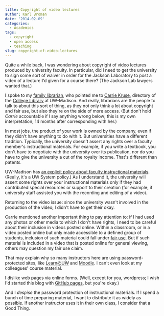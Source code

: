 ```yaml
---
title: Copyright of video lectures
author: Karl Broman
date: '2014-02-09'
categories:
  - Academics
tags:
  - copyright
  - open access
  - teaching
slug: copyright-of-video-lectures
---
```


Quite a while back, I was wondering about copyright of video lectures produced by university faculty. In particular, did I need to get the university to sign some sort of waiver in order for the Jackson Laboratory to post a video of a lecture I'd given for a course there? (The Jackson Lab lawyers wanted that.)

I spoke to my [family librarian](http://www.giso6150.com/), who pointed me to [Carrie Kruse](http://www.library.wisc.edu/directory/staff/Carrie-Kruse), directory of the [College Library](https://college.library.wisc.edu/) at UW-Madison. And really, librarians are the people to talk to about this sort of thing, as they not only think a lot about copyright and fair use, but also they're on the side of more access. (But don't hold _Carrie_ accountable if I say anything wrong below; this is my own interpretation, 14 months after corresponding with her.)

In most jobs, the product of your work is owned by the company, even if they didn't have anything to do with it. But universities have a different tradition. Typically, the university doesn't assert any rights over a faculty member's instructional materials. For example, if you write a textbook, you don't have to negotiate with the university over its publication, nor do you have to give the university a cut of the royalty income. That's different than patents.

UW-Madison has [an explicit policy about faculty instructional materials](http://www.uwsa.edu/fadmin/gapp/gapp27.htm). (Really, it's a UW System policy.) As I understand it, the university will assert some rights over your instructional materials only if they had contributed special resources or support to their creation (for example, if university staff assisted you with the recording and editing of a video).

Returning to the video issue: since the university wasn't involved in the production of the video, I didn't have to get their okay.

Carrie mentioned another important thing to pay attention to: if I had used any photos or other media to which I don't have rights, I need to be careful about their inclusion in videos posted online. Within a classroom, or in a video posted online but only made accessible to a defined group of students, inclusion of such material could fall under [fair use](http://en.wikipedia.org/wiki/Fair_use). But if such material is included in a video that is posted online for general viewing, others may question my fair use claim.

That may explain why so many instructors here are using password-protected sites, like [Learn@UW](https://learnuw.wisc.edu/) and [Moodle](https://courses.moodle.wisc.edu). I can't even look at my colleagues' course material.

I dislike web pages via online forms. (Well, except for you, wordpress; I wish I'd started this blog with [GitHub pages](http://pages.github.com/), but you're okay.)

And I _despise_ the password protection of instructional materials. If I spend a bunch of time preparing material, I want to distribute it as widely as possible. If another instructor uses it in their own class, I consider that a Good Thing.
